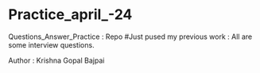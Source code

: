 # Practice_april_-24
Questions_Answer_Practice : Repo
#Just pused my previous work : All are some interview questions.

Author : Krishna Gopal Bajpai
